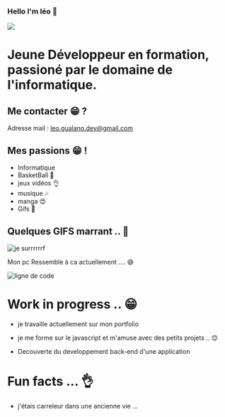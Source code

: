 ### Hello I'm léo 👋

![](/github/watchers/:leogualanodev/:repo?label=Watch)


# Jeune Développeur en formation, passioné par le domaine de l'informatique. 


## Me contacter 😁 ?
Adresse mail : leo.gualano.dev@gmail.com



## Mes passions 😁 !
- Informatique 
- BasketBall 🏀
- jeux vidéos 👌 
- musique 🎶
- manga 😍
- Gifs 🤣


## Quelques GIFS marrant .. 🤣




![je surrrrrrf](https://media.giphy.com/media/dwmNhd5H7YAz6/giphy.gif)

Mon pc Ressemble à ca actuellement .... 😅


![ligne de code](https://media.giphy.com/media/12W5Sg2koWYnwA/giphy.gif)



# Work in progress .. 😁

- je travaille actuellement sur mon portfolio 

- je me forme sur le javascript et m'amuse avec des petits projets .. 😊

- Decouverte du developpement back-end d'une application 

# Fun facts ... 👌

- j'étais carreleur dans une ancienne vie ... 



<!--
**leogualanodev/leogualanodev** is a ✨ _special_ ✨ repository because its `README.md` (this file) appears on your GitHub profile.

Here are some ideas to get you started:

- 🔭 I’m currently working on ...
- 🌱 I’m currently learning ...
- 👯 I’m looking to collaborate on ...
- 🤔 I’m looking for help with ...
- 💬 Ask me about ...
- 📫 How to reach me: ...
- 😄 Pronouns: ...
- ⚡ Fun fact: ...
-->
